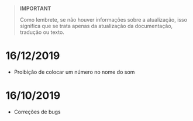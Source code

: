 >**IMPORTANT**
>
>Como lembrete, se não houver informações sobre a atualização, isso significa que se trata apenas da atualização da documentação, tradução ou texto.

# 16/12/2019

- Proibição de colocar um número no nome do som

# 16/10/2019

- Correções de bugs
